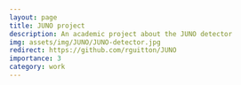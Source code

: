 ```yaml
---
layout: page
title: JUNO project
description: An academic project about the JUNO detector
img: assets/img/JUNO/JUNO-detector.jpg
redirect: https://github.com/rguitton/JUNO
importance: 3
category: work
---
```


